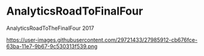 # AnalyticsRoadToFinalFour
AnalyticsRoadToTheFinalFour 2017

https://user-images.githubusercontent.com/29721433/27985912-cb676fce-63ba-11e7-9b67-9c530313f539.png

